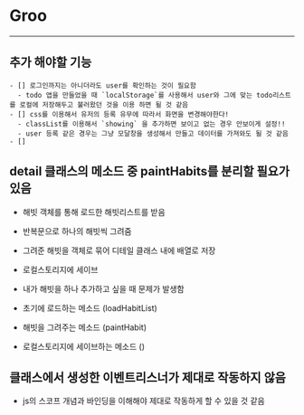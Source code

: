 # Groo
---
## 추가 해야할 기능
    - [] 로그인까지는 아니더라도 user를 확인하는 것이 필요함
      - todo 앱을 만들었을 때 `localStorage`를 사용해서 user와 그에 맞는 todo리스트를 로컬에 저장해두고 불러왔던 것을 이용 하면 될 것 같음
    - [] css를 이용해서 유저의 등록 유무에 따라서 화면을 변경해야한다!
      - classList를 이용해서 `showing` 을 추가하면 보이고 없는 경우 안보이게 설정!!
      - user 등록 같은 경우는 그냥 모달창을 생성해서 만들고 데이터를 가져와도 될 것 같음
    - [] 



## detail 클래스의 메소드 중 paintHabits를 분리할 필요가 있음
- 해빗 객체를 통해 로드한 해빗리스트를 받음
- 반복문으로 하나의 해빗씩 그려줌
- 그려준 해빗을 객체로 묶어 디테일 클래스 내에 배열로 저장
- 로컬스토리지에 세이브
  
- 내가 해빗을 하나 추가하고 싶을 때 문제가 발생함
- 초기에 로드하는 메소드 (loadHabitList)
- 해빗을 그려주는 메소드 (paintHabit)
- 로컬스토리지에 세이브하는 메소드 ()


## 클래스에서 생성한 이벤트리스너가 제대로 작동하지 않음
- js의 스코프 개념과 바인딩을 이해해야 제대로 작동하게 할 수 있을 것 같음